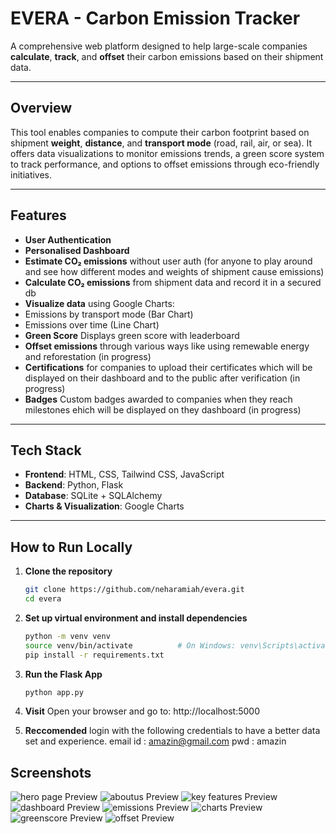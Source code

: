 # EVERA - Carbon Emission Tracker

A comprehensive web platform designed to help large-scale companies **calculate**, **track**, and **offset** their carbon emissions based on their shipment data.

---

##  Overview

This tool enables companies to compute their carbon footprint based on shipment **weight**, **distance**, and **transport mode** (road, rail, air, or sea). It offers data visualizations to monitor emissions trends, a green score system to track performance, and options to offset emissions through eco-friendly initiatives.

---

##  Features

-  **User Authentication** 
-  **Personalised Dashboard** 
-  **Estimate CO₂ emissions** without user auth (for anyone to play around and see how different modes and weights of shipment cause emissions)
-  **Calculate CO₂ emissions** from shipment data and record it in a secured db
-  **Visualize data** using Google Charts:
  - Emissions by transport mode (Bar Chart)
  - Emissions over time (Line Chart)
-  **Green Score** Displays green score with leaderboard
-  **Offset emissions** through various ways like using remewable energy and reforestation (in progress)
-  **Certifications** for companies to upload their certificates which will be displayed on their dashboard and to the public after verification (in progress)
-  **Badges**  Custom badges awarded to companies when they reach milestones ehich will be displayed on they dashboard (in progress)


---

## Tech Stack

- **Frontend**: HTML, CSS, Tailwind CSS, JavaScript  
- **Backend**: Python, Flask  
- **Database**: SQLite + SQLAlchemy  
- **Charts & Visualization**: Google Charts  

---

##  How to Run Locally

1. **Clone the repository**
   ```bash
   git clone https://github.com/neharamiah/evera.git
   cd evera

2. **Set up virtual environment and install dependencies**
   ```bash
   python -m venv venv
   source venv/bin/activate          # On Windows: venv\Scripts\activate
   pip install -r requirements.txt

3. **Run the Flask App**
    ```bash
    python app.py

4. **Visit**
    Open your browser and go to: http://localhost:5000


5. **Reccomended**
    login with the following credentials to have a better data set and experience.
    email id : amazin@gmail.com
    pwd : amazin

## Screenshots

![hero page Preview](./assets/heropage.png)
![aboutus Preview](./assets/aboutus.png)
![key features Preview](./assets/keyfeatures.png)
![dashboard Preview](./assets/dashboard.png)
![emissions Preview](./assets/emissions.png)
![charts Preview](./assets/charts.png)
![greenscore Preview](./assets/greenscore.png)
![offset Preview](./assets/offset.png)
